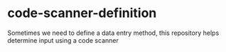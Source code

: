 # code-scanner-definition
Sometimes we need to define a data entry method, this repository helps determine input using a code scanner
